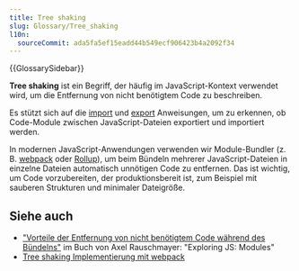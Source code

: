 ```yaml
---
title: Tree shaking
slug: Glossary/Tree_shaking
l10n:
  sourceCommit: ada5fa5ef15eadd44b549ecf906423b4a2092f34
---
```


{{GlossarySidebar}}

**Tree shaking** ist ein Begriff, der häufig im JavaScript-Kontext verwendet wird, um die Entfernung von nicht benötigtem Code zu beschreiben.

Es stützt sich auf die [import](/de/docs/Web/JavaScript/Reference/Statements/import) und [export](/de/docs/Web/JavaScript/Reference/Statements/export) Anweisungen, um zu erkennen, ob Code-Module zwischen JavaScript-Dateien exportiert und importiert werden.

In modernen JavaScript-Anwendungen verwenden wir Module-Bundler (z. B. [webpack](https://webpack.js.org/) oder [Rollup](https://github.com/rollup/rollup)), um beim Bündeln mehrerer JavaScript-Dateien in einzelne Dateien automatisch unnötigen Code zu entfernen. Das ist wichtig, um Code vorzubereiten, der produktionsbereit ist, zum Beispiel mit sauberen Strukturen und minimaler Dateigröße.

## Siehe auch

- ["Vorteile der Entfernung von nicht benötigtem Code während des Bündelns"](https://exploringjs.com/es6/ch_modules.html#_benefit-dead-code-elimination-during-bundling) im Buch von Axel Rauschmayer: "Exploring JS: Modules"
- [Tree shaking Implementierung mit webpack](https://webpack.js.org/guides/tree-shaking/)
